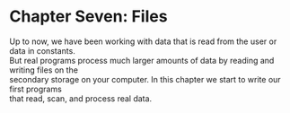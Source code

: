 # Chapter Seven: Files

Up to now, we have been working with data that is read from the user or data in constants. <br>
But real programs process much larger amounts of data by reading and writing files on the <br>
secondary storage on your computer. In this chapter we start to write our first programs <br>
that read, scan, and process real data.
